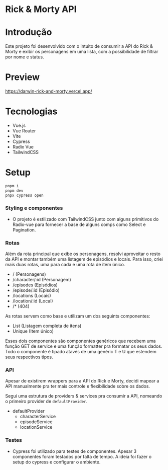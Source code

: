 # Rick & Morty API

# Introdução

Este projeto foi desenvolvido com o intuito de consumir a API do Rick & Morty e exibir os personagens em uma lista, com a possibilidade de filtrar por nome e status.

# Preview

https://darwin-rick-and-morty.vercel.app/

# Tecnologias

- Vue.js
- Vue Router
- Vite
- Cypress
- Radix Vue
- TailwindCSS

# Setup

```bash
pnpm i
pnpm dev
pnpx cypress open
```

### Styling e componentes

- O projeto é estilizado com TailwindCSS junto com alguns primitivos do Radix-vue para fornecer a base de alguns comps como Select e Pagination.

### Rotas

Além da rota principal que exibe os personagens, resolvi aproveitar o resto da API e montar também uma listagem de episódios e locais. Para isso, criei mais duas rotas, uma para cada e uma rota de item único.

- / (Personagens)
- /character/:id (Personagem)
- /episodes (Episódios)
- /episode/:id (Episódio)
- /locations (Locais)
- /location/:id (Local)
- /* (404)

As rotas servem como base e utilizam um dos seguints componentes:

- List (Listagem completa de itens)
- Unique (Item único)

Esses dois componentes são componentes genéricos que recebem uma função GET de service e uma função formatter pra formatar os seus dados. Todo o componente é tipado atavés de uma genéric T e U que estendem seus respectivos tipos.

### API

Apesar de existirem wrappers para a API do Rick e Morty, decidi mapear a API manualmente pra ter mais controle e flexibilidade sobre os dados.

Segui uma estrutura de providers & services pra consumir a API, nomeando o primeiro provider de `defaultProvider`.

* defaultProvider
  * characterService
  * episodeService
  * locationService

### Testes

- Cypress foi utilizado para testes de componentes. Apesar 3 componentes foram testados por falta de tempo. A ideia foi fazer o setup do cypress e configurar o ambiente.
